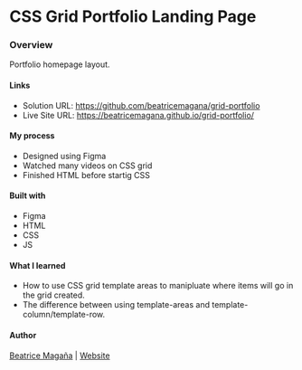 # CSS Grid Portfolio Landing Page

### Overview
Portfolio homepage layout. 


#### Links
- Solution URL: https://github.com/beatricemagana/grid-portfolio
- Live Site URL: https://beatricemagana.github.io/grid-portfolio/

#### My process
- Designed using Figma 
- Watched many videos on CSS grid 
- Finished HTML before startig CSS 

#### Built with
- Figma
- HTML
- CSS 
- JS

#### What I learned
- How to use CSS grid template areas to manipluate where items will go in the grid created. 
- The difference between using template-areas and template-column/template-row. 

#### Author
[Beatrice Magaña](https://www.linkedin.com/in/beatricemagana/) | [Website](https://www.beatricemagana.com/)
